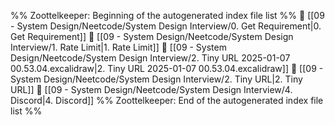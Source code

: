 %% Zoottelkeeper: Beginning of the autogenerated index file list  %%
📄 [[09 - System Design/Neetcode/System Design Interview/0. Get Requirement|0. Get Requirement]]
📄 [[09 - System Design/Neetcode/System Design Interview/1. Rate Limit|1. Rate Limit]]
📄 [[09 - System Design/Neetcode/System Design Interview/2. Tiny URL 2025-01-07 00.53.04.excalidraw|2. Tiny URL 2025-01-07 00.53.04.excalidraw]]
📄 [[09 - System Design/Neetcode/System Design Interview/2. Tiny URL|2. Tiny URL]]
📄 [[09 - System Design/Neetcode/System Design Interview/4. Discord|4. Discord]]
%% Zoottelkeeper: End of the autogenerated index file list  %%
